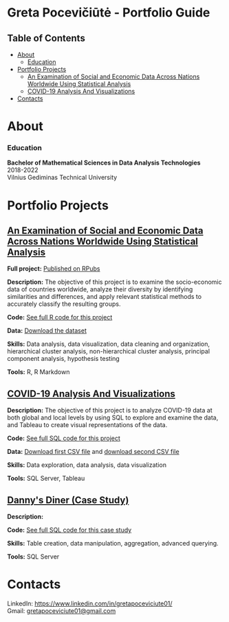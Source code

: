 # Greta Pocevičiūtė - Portfolio Guide



## Table of Contents
* [About](#about)
  - [Education](#education)
* [Portfolio Projects](#portfolio-projects)
  - [An Examination of Social and Economic Data Across Nations Worldwide Using Statistical Analysis](#an-examination-of-social-and-economic-data-across-nations-worldwide-using-statistical-analysis)
  - [COVID-19 Analysis And Visualizations](#covid-19-analysis-and-visualizations)
* [Contacts](#contacts)


# About

### Education

**Bachelor of Mathematical Sciences in Data Analysis Technologies**<br>
2018-2022<br>
Vilnius Gediminas Technical University

# Portfolio Projects

## [An Examination of Social and Economic Data Across Nations Worldwide Using Statistical Analysis](https://github.com/gretapoc/Socio-Economic-Analysis-of-Countries-Worldwide)

**Full project:** [Published on RPubs](https://rpubs.com/Gretapoc/Socio-Economic-Analysis-of-Countries)

**Description:** The objective of this project is to examine the socio-economic data of countries worldwide, analyze their diversity by identifying similarities and differences, and apply relevant statistical methods to accurately classify the resulting groups.

**Code:** [See full R code for this project](https://github.com/gretapoc/Socio-Economic-Analysis-of-Countries-Worldwide/blob/main/code.R)

**Data:** [Download the dataset](https://github.com/gretapoc/Socio-Economic-Analysis-of-Countries-Worldwide/blob/main/Data.xlsx)

**Skills:** Data analysis, data visualization, data cleaning and organization, hierarchical cluster analysis, non-hierarchical cluster analysis, principal component analysis, hypothesis testing

**Tools:** R, R Markdown


## [COVID-19 Analysis And Visualizations](https://github.com/gretapoc/COVID-19-Analysis-And-Visualizations)

**Description:** The objective of this project is to analyze COVID-19 data at both global and local levels by using SQL to explore and examine the data, and Tableau to create visual representations of the data.

**Code:** [See full SQL code for this project](https://github.com/gretapoc/COVID-19-Analysis-And-Visualizations/blob/main/COVID-19%20Analysis.sql)

**Data:** [Download first CSV file](https://github.com/gretapoc/COVID-19-Analysis-And-Visualizations/blob/main/covid_deaths.csv) and [download second CSV file](https://github.com/gretapoc/COVID-19-Analysis-And-Visualizations/blob/main/covid_vaccinations.csv)

**Skills:** Data exploration, data analysis, data visualization

**Tools:** SQL Server, Tableau


## [Danny's Diner (Case Study)](https://github.com/gretapoc/8-Week-SQL-Challenge/tree/main/Case%20Study%20%231%20-%20Danny's%20Diner)

**Description:** 

**Code:** [See full SQL code for this case study](https://github.com/gretapoc/8-Week-SQL-Challenge/blob/main/Case%20Study%20%231%20-%20Danny's%20Diner/Danny's%20Diner.sql)

**Skills:** Table creation, data manipulation, aggregation, advanced querying.

**Tools:** SQL Server





# Contacts

LinkedIn: https://www.linkedin.com/in/gretapoceviciute01/<br>
Gmail: gretapoceviciute01@gmail.com

